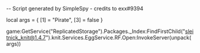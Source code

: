 -- Script generated by SimpleSpy - credits to exx#9394

local args = {
    [1] = "Pirate",
    [3] = false
}

game:GetService("ReplicatedStorage").Packages._Index:FindFirstChild("sleitnick_knit@1.4.7").knit.Services.EggService.RF.Open:InvokeServer(unpack(args))
